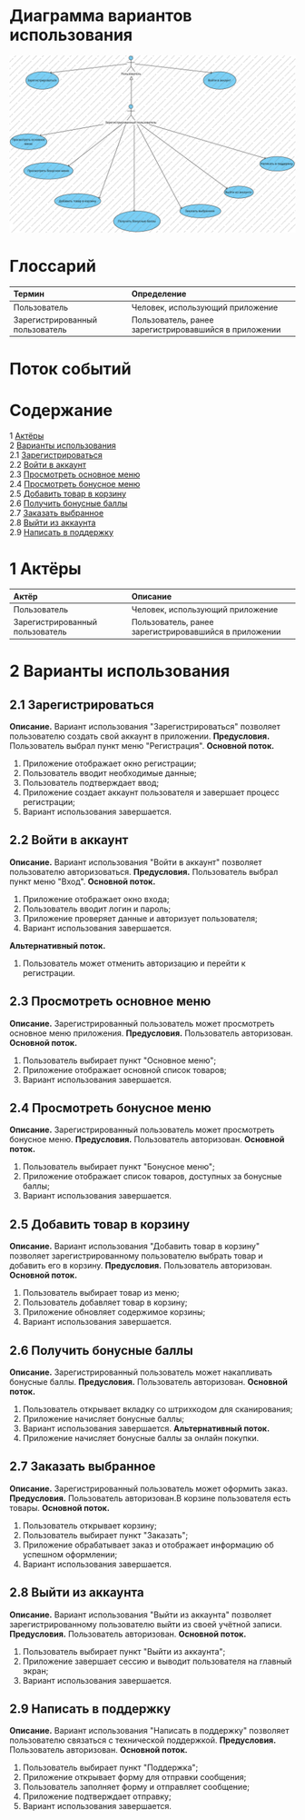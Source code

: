 # Диаграмма вариантов использования

![Диаграмма вариантов использования](https://github.com/Iceloca/CoffeeSHOP/blob/main/diagrams/images/use_case.png)

# Глоссарий

| Термин | Определение |
|:--|:--|
| Пользователь | Человек, использующий приложение |
| Зарегистрированный пользователь | Пользователь, ранее зарегистрировавшийся в приложении |

# Поток событий


# Содержание
1 [Актёры](#actors)<br>
2 [Варианты использования](#use_case)<br>
2.1 [Зарегистрироваться](#sign_up)<br>
2.2 [Войти в аккаунт](#sign_in_to_your_account)<br>
2.3 [Просмотреть основное меню](#view_main_menu)<br>
2.4 [Просмотреть бонусное меню](#view_bonus_menu)<br>
2.5 [Добавить товар в корзину](#add_item_to_cart)<br>
2.6 [Получить бонусные баллы](#earn_bonus_points)<br>
2.7 [Заказать выбранное](#place_order)<br>
2.8 [Выйти из аккаунта](#sign_out)<br>
2.9 [Написать в поддержку](#contact_support)<br>

<a name="actors"/>

# 1 Актёры

| Актёр | Описание |
|:--|:--|
| Пользователь | Человек, использующий приложение |
| Зарегистрированный пользователь | Пользователь, ранее зарегистрировавшийся в приложении |

<a name="use_case"/>

# 2 Варианты использования

<a name="sign_up"/>

## 2.1 Зарегистрироваться

**Описание.** Вариант использования "Зарегистрироваться" позволяет пользователю создать свой аккаунт в приложении.
**Предусловия.** Пользователь выбрал пункт меню "Регистрация".
**Основной поток.**
1. Приложение отображает окно регистрации;
2. Пользователь вводит необходимые данные;
3. Пользователь подтверждает ввод;
4. Приложение создает аккаунт пользователя и завершает процесс регистрации;
5. Вариант использования завершается.



<a name="sign_in_to_your_account"/>

## 2.2 Войти в аккаунт

**Описание.** Вариант использования "Войти в аккаунт" позволяет пользователю авторизоваться.
**Предусловия.** Пользователь выбрал пункт меню "Вход".
**Основной поток.**
1. Приложение отображает окно входа;
2. Пользователь вводит логин и пароль;
3. Приложение проверяет данные и авторизует пользователя;
4. Вариант использования завершается.

**Альтернативный поток.**
1. Пользователь может отменить авторизацию и перейти к регистрации.

<a name="view_main_menu"/>

## 2.3 Просмотреть основное меню

**Описание.** Зарегистрированный пользователь может просмотреть основное меню приложения.
**Предусловия.** Пользователь авторизован.
**Основной поток.**
1. Пользователь выбирает пункт "Основное меню";
2. Приложение отображает основной список товаров;
3. Вариант использования завершается.

<a name="view_bonus_menu"/>

## 2.4 Просмотреть бонусное меню

**Описание.** Зарегистрированный пользователь может просмотреть бонусное меню.
**Предусловия.** Пользователь авторизован.
**Основной поток.**
1. Пользователь выбирает пункт "Бонусное меню";
2. Приложение отображает список товаров, доступных за бонусные баллы;
3. Вариант использования завершается.

<a name="add_item_to_cart"/>

## 2.5 Добавить товар в корзину

**Описание.** Вариант использования "Добавить товар в корзину" позволяет зарегистрированному пользователю выбрать товар и добавить его в корзину.
**Предусловия.** Пользователь авторизован.
**Основной поток.**
1. Пользователь выбирает товар из меню;
2. Пользователь добавляет товар в корзину;
3. Приложение обновляет содержимое корзины;
4. Вариант использования завершается.

<a name="earn_bonus_points"/>

## 2.6 Получить бонусные баллы

**Описание.** Зарегистрированный пользователь может накапливать бонусные баллы.
**Предусловия.** Пользователь авторизован.
**Основной поток.**
1. Пользователь открывает вкладку со штрихкодом для сканирования;
2. Приложение начисляет бонусные баллы;
3. Вариант использования завершается.
**Альтернативный поток.**
1. Приложение начисляет бонусные баллы за онлайн покупки.

<a name="place_order"/>

## 2.7 Заказать выбранное

**Описание.** Зарегистрированный пользователь может оформить заказ.
**Предусловия.** Пользователь авторизован.В корзине пользователя есть товары.
**Основной поток.**
1. Пользователь открывает корзину;
2. Пользователь выбирает пункт "Заказать";
3. Приложение обрабатывает заказ и отображает информацию об успешном оформлении;
4. Вариант использования завершается.

<a name="sign_out"/>

## 2.8 Выйти из аккаунта

**Описание.** Вариант использования "Выйти из аккаунта" позволяет зарегистрированному пользователю выйти из своей учётной записи.
**Предусловия.** Пользователь авторизован.
**Основной поток.**
1. Пользователь выбирает пункт "Выйти из аккаунта";
2. Приложение завершает сессию и выводит пользователя на главный экран;
3. Вариант использования завершается.

<a name="contact_support"/>

## 2.9 Написать в поддержку

**Описание.** Вариант использования "Написать в поддержку" позволяет пользователю связаться с технической поддержкой.
**Предусловия.** Пользователь авторизован.
**Основной поток.**
1. Пользователь выбирает пункт "Поддержка";
2. Приложение открывает форму для отправки сообщения;
3. Пользователь заполняет форму и отправляет сообщение;
4. Приложение подтверждает отправку;
5. Вариант использования завершается.
